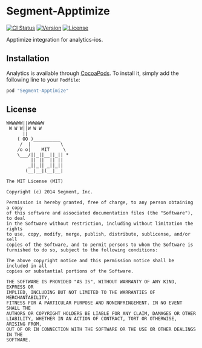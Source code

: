 # Segment-Apptimize

[![CI Status](http://img.shields.io/travis/segment-integrations/analytics-ios-integration-apptimize.svg?style=flat)](https://travis-ci.org/segment-integrations/analytics-ios-integration-apptimize)
[![Version](https://img.shields.io/cocoapods/v/Segment-Apptimize.svg?style=flat)](http://cocoapods.org/pods/Segment-Apptimize)
[![License](https://img.shields.io/cocoapods/l/Segment-Apptimize.svg?style=flat)](http://cocoapods.org/pods/Segment-Apptimize)

Apptimize integration for analytics-ios.

## Installation

Analytics is available through [CocoaPods](http://cocoapods.org). To install
it, simply add the following line to your `Podfile`:

```ruby
pod "Segment-Apptimize"
```

## License

```
WWWWWW||WWWWWW
 W W W||W W W
      ||
    ( OO )__________
     /  |           \
    /o o|    MIT     \
    \___/||_||__||_|| *
         || ||  || ||
        _||_|| _||_||
       (__|__|(__|__|

The MIT License (MIT)

Copyright (c) 2014 Segment, Inc.

Permission is hereby granted, free of charge, to any person obtaining a copy
of this software and associated documentation files (the "Software"), to deal
in the Software without restriction, including without limitation the rights
to use, copy, modify, merge, publish, distribute, sublicense, and/or sell
copies of the Software, and to permit persons to whom the Software is
furnished to do so, subject to the following conditions:

The above copyright notice and this permission notice shall be included in all
copies or substantial portions of the Software.

THE SOFTWARE IS PROVIDED "AS IS", WITHOUT WARRANTY OF ANY KIND, EXPRESS OR
IMPLIED, INCLUDING BUT NOT LIMITED TO THE WARRANTIES OF MERCHANTABILITY,
FITNESS FOR A PARTICULAR PURPOSE AND NONINFRINGEMENT. IN NO EVENT SHALL THE
AUTHORS OR COPYRIGHT HOLDERS BE LIABLE FOR ANY CLAIM, DAMAGES OR OTHER
LIABILITY, WHETHER IN AN ACTION OF CONTRACT, TORT OR OTHERWISE, ARISING FROM,
OUT OF OR IN CONNECTION WITH THE SOFTWARE OR THE USE OR OTHER DEALINGS IN THE
SOFTWARE.
```
